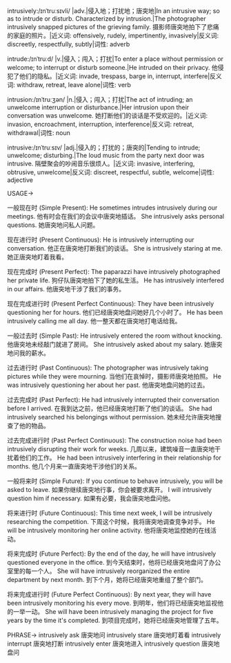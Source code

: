intrusively:/ɪnˈtruːsɪvli/
|adv.|侵入地；打扰地；唐突地|In an intrusive way; so as to intrude or disturb.  Characterized by intrusion.|The photographer intrusively snapped pictures of the grieving family.  摄影师唐突地拍下了悲痛的家庭的照片。|近义词: offensively, rudely, impertinently, invasively|反义词: discreetly, respectfully, subtly|词性: adverb

intrude:/ɪnˈtruːd/
|v.|侵入；闯入；打扰|To enter a place without permission or welcome; to interrupt or disturb someone.|He intruded on their privacy. 他侵犯了他们的隐私。|近义词: invade, trespass, barge in, interrupt, interfere|反义词: withdraw, retreat, leave alone|词性: verb

intrusion:/ɪnˈtruːʒən/
|n.|侵入；闯入；打扰|The act of intruding; an unwelcome interruption or disturbance.|Her intrusion upon their conversation was unwelcome. 她打断他们的谈话是不受欢迎的。|近义词: invasion, encroachment, interruption, interference|反义词: retreat, withdrawal|词性: noun

intrusive:/ɪnˈtruːsɪv/
|adj.|侵入的；打扰的；唐突的|Tending to intrude; unwelcome; disturbing.|The loud music from the party next door was intrusive. 隔壁聚会的吵闹音乐很烦人。|近义词: invasive, interfering, obtrusive, unwelcome|反义词: discreet, respectful, subtle, welcome|词性: adjective


USAGE->

一般现在时 (Simple Present):
He sometimes intrudes intrusively during our meetings. 他有时会在我们的会议中唐突地插话。
She intrusively asks personal questions. 她唐突地问私人问题。

现在进行时 (Present Continuous):
He is intrusively interrupting our conversation. 他正在唐突地打断我们的谈话。
She is intrusively staring at me. 她正唐突地盯着我看。

现在完成时 (Present Perfect):
The paparazzi have intrusively photographed her private life. 狗仔队唐突地拍下了她的私生活。
He has intrusively interfered in our affairs. 他唐突地干涉了我们的事务。

现在完成进行时 (Present Perfect Continuous):
They have been intrusively questioning her for hours. 他们已经唐突地盘问她好几个小时了。
He has been intrusively calling me all day. 他一整天都在唐突地打电话给我。

一般过去时 (Simple Past):
He intrusively entered the room without knocking. 他唐突地未经敲门就进了房间。
She intrusively asked about my salary. 她唐突地问我的薪水。

过去进行时 (Past Continuous):
The photographer was intrusively taking pictures while they were mourning.  当他们在哀悼时，摄影师唐突地拍照。
He was intrusively questioning her about her past. 他唐突地盘问她的过去。

过去完成时 (Past Perfect):
He had intrusively interrupted their conversation before I arrived. 在我到达之前，他已经唐突地打断了他们的谈话。
She had intrusively searched his belongings without permission. 她未经允许唐突地搜查了他的物品。

过去完成进行时 (Past Perfect Continuous):
The construction noise had been intrusively disrupting their work for weeks.  几周以来，建筑噪音一直唐突地干扰着他们的工作。
He had been intrusively interfering in their relationship for months. 他几个月来一直唐突地干涉他们的关系。

一般将来时 (Simple Future):
If you continue to behave intrusively, you will be asked to leave. 如果你继续唐突地行事，你会被要求离开。
I will intrusively question him if necessary. 如果有必要，我会唐突地盘问他。

将来进行时 (Future Continuous):
This time next week, I will be intrusively researching the competition. 下周这个时候，我将唐突地调查竞争对手。
He will be intrusively monitoring her online activity. 他将唐突地监控她的在线活动。

将来完成时 (Future Perfect):
By the end of the day, he will have intrusively questioned everyone in the office. 到今天结束时，他将已经唐突地盘问了办公室里的每一个人。
She will have intrusively reorganized the entire department by next month. 到下个月，她将已经唐突地重组了整个部门。

将来完成进行时 (Future Perfect Continuous):
By next year, they will have been intrusively monitoring his every move. 到明年，他们将已经唐突地监视他的一举一动。
She will have been intrusively managing the project for five years by the time it's completed. 到项目完成时，她将已经唐突地管理了五年。


PHRASE->
intrusively ask  唐突地问
intrusively stare  唐突地盯着看
intrusively interrupt  唐突地打断
intrusively enter  唐突地进入
intrusively question  唐突地盘问
